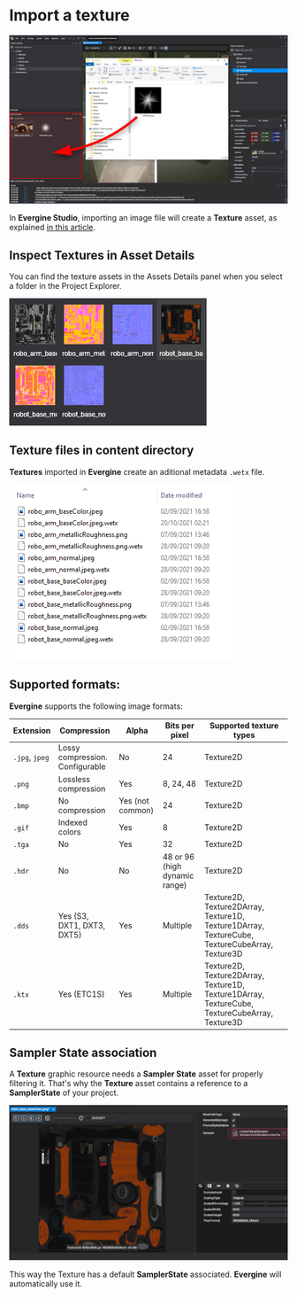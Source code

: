# Import a texture

![Drag and Drop Asset](../../evergine_studio/assets/Images/importAssets.jpg)

In **Evergine Studio**, importing an image file will create a **Texture** asset, as explained [in this article](../../evergine_studio/assets/create.md).

## Inspect Textures in Asset Details
You can find the texture assets in the Assets Details panel when you select a folder in the Project Explorer.

![Texture view](Images/textureAssetDetail.png)

## Texture files in content directory

**Textures** imported in **Evergine** create an aditional metadata `.wetx` file.

![Texture view](Images/textureFiles.png)


## Supported formats:
**Evergine** supports the following image formats:


| Extension | Compression | Alpha | Bits per pixel | Supported texture types | 
| ----| ----| ---- | ---- | ---- |
| `.jpg`, `jpeg` | Lossy compression. Configurable | No | 24 |  Texture2D |
| `.png` | Lossless compression | Yes | 8, 24, 48 |Texture2D |
| `.bmp` | No compression | Yes (not common) |  24  | Texture2D |
| `.gif` | Indexed colors | Yes | 8 |  Texture2D |
| `.tga` | No | Yes | 32 | Texture2D |
| `.hdr` | No | No | 48 or 96 (high dynamic range) | Texture2D |
| `.dds` | Yes (S3, DXT1, DXT3, DXT5)  | Yes | Multiple | Texture2D, Texture2DArray, Texture1D, Texture1DArray, TextureCube, TextureCubeArray, Texture3D|
| `.ktx` |  Yes (ETC1S) | Yes | Multiple | Texture2D, Texture2DArray, Texture1D, Texture1DArray, TextureCube, TextureCubeArray, Texture3D |

## Sampler State association
A **Texture** graphic resource needs a **Sampler State** asset for properly filtering it. That's why the **Texture** asset contains a reference to a **SamplerState** of your project.

![Texture Sampler](Images/textureSampler.png)

This way the Texture has a default **SamplerState** associated. **Evergine** will automatically use it.


